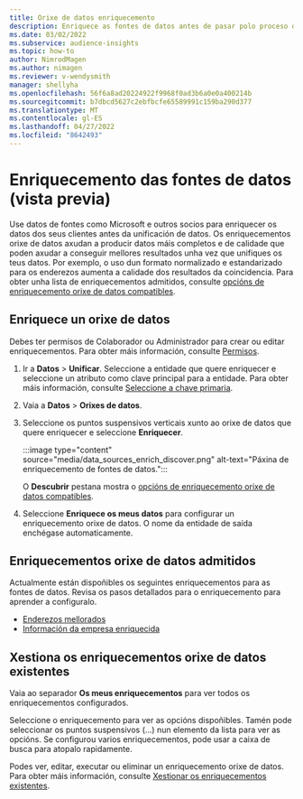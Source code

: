 ```yaml
---
title: Orixe de datos enriquecemento
description: Enriquece as fontes de datos antes de pasar polo proceso de unificación de datos.
ms.date: 03/02/2022
ms.subservice: audience-insights
ms.topic: how-to
author: NimrodMagen
ms.author: nimagen
ms.reviewer: v-wendysmith
manager: shellyha
ms.openlocfilehash: 56f6a8ad20224922f9968f0ad3b6a0e0a400214b
ms.sourcegitcommit: b7dbcd5627c2ebfbcfe65589991c159ba290d377
ms.translationtype: MT
ms.contentlocale: gl-ES
ms.lasthandoff: 04/27/2022
ms.locfileid: "8642493"
---
```

# <a name="enrichment-for-data-sources-preview"></a>Enriquecemento das fontes de datos (vista previa)

Use datos de fontes como Microsoft e outros socios para enriquecer os datos dos seus clientes antes da unificación de datos. Os enriquecementos orixe de datos axudan a producir datos máis completos e de calidade que poden axudar a conseguir mellores resultados unha vez que unifiques os teus datos. Por exemplo, o uso dun formato normalizado e estandarizado para os enderezos aumenta a calidade dos resultados da coincidencia. Para obter unha lista de enriquecementos admitidos, consulte [opcións de enriquecemento orixe de datos compatibles](#supported-data-source-enrichments).

## <a name="enrich-a-data-source"></a>Enriquece un orixe de datos

Debes ter permisos de Colaborador ou Administrador para crear ou editar enriquecementos. Para obter máis información, consulte [Permisos](permissions.md).  

1. Ir a **Datos** > **Unificar**. Seleccione a entidade que quere enriquecer e seleccione un atributo como clave principal para a entidade. Para obter máis información, consulte [Seleccione a chave primaria](map-entities.md#select-primary-key-and-semantic-type-for-attributes).

1. Vaia a **Datos** > **Orixes de datos**.
 
1. Seleccione os puntos suspensivos verticais xunto ao orixe de datos que quere enriquecer e seleccione **Enriquecer**.

   :::image type="content" source="media/data_sources_enrich_discover.png" alt-text="Páxina de enriquecemento de fontes de datos.":::

   O **Descubrir** pestana mostra o [opcións de enriquecemento orixe de datos compatibles](#supported-data-source-enrichments).

1. Seleccione **Enriquece os meus datos** para configurar un enriquecemento orixe de datos. O nome da entidade de saída enchégase automaticamente.

## <a name="supported-data-source-enrichments"></a>Enriquecementos orixe de datos admitidos

Actualmente están dispoñibles os seguintes enriquecementos para as fontes de datos. Revisa os pasos detallados para o enriquecemento para aprender a configuralo.

- [Enderezos mellorados](enrichment-enhanced-addresses.md)
- [Información da empresa enriquecida](enrichment-enhanced-company-data.md)

## <a name="manage-existing-data-source-enrichments"></a>Xestiona os enriquecementos orixe de datos existentes

Vaia ao separador **Os meus enriquecementos** para ver todos os enriquecementos configurados.

Seleccione o enriquecemento para ver as opcións dispoñibles. Tamén pode seleccionar os puntos suspensivos (...) nun elemento da lista para ver as opcións. Se configurou varios enriquecementos, pode usar a caixa de busca para atopalo rapidamente.

Podes ver, editar, executar ou eliminar un enriquecemento orixe de datos. Para obter máis información, consulte [Xestionar os enriquecementos existentes](enrichment-hub.md).
